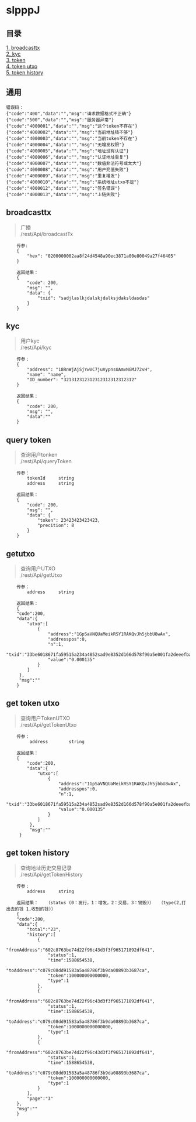 # slpppJ

## 目录
[1. broadcasttx](#broadcasttx)  
[2. kyc](#kyc)  
[3. token](#query-token)  
[4. token utxo](#get-token-utxo)   
[5. token history](#get-token-history)  


## 通用
	错误码：
	{"code":"400","data":"","msg":"请求数据格式不正确"}
	{"code":"500","data":"","msg":"服务器异常"}
	{"code":"4000001","data":"","msg":"这个token不存在"}
	{"code":"4000002","data":"","msg":"当前地址钱不够"}
	{"code":"4000003","data":"","msg":"当前token不存在"}
	{"code":"4000004","data":"","msg":"无增发权限"}
	{"code":"4000005","data":"","msg":"地址没有认证"}
	{"code":"4000006","data":"","msg":"认证地址重复"}
	{"code":"4000007","data":"","msg":"数值非法符号或太大"}
	{"code":"4000008","data":"","msg":"用户充值失败"}
	{"code":"4000009","data":"","msg":"重复增发"}
	{"code":"4000010","data":"","msg":"系统地址utxo不足"}
	{"code":"4000012","data":"","msg":"签名错误"}
	{"code":"4000013","data":"","msg":"上链失败"}


## broadcasttx
>广播   
>/rest/Api/broadcastTx
```
    传参:
    {
    	"hex": "0200000002aa8f24d4548a90ec3871a00e80049a27f46405"
    }

    返回结果：
    {
    	"code": 200,
    	"msg": "",
    	"data": {
    		"txid": "sadjlaslkjdalskjdalksjdaksldasdas"
    	}
    }
```
## kyc 
>用户kyc    
>/rest/Api/kyc
```
    传参：
    {
	    "address": "18RnWjAjSjYwVC7juVypnsUAmvNGMJ72vH",
	    "name": "name",
	    "ID_number": "321312312312312312312312312" 
    }
    
    返回结果：
    {
    	"code": 200,
    	"msg": "",
    	"data":""
    }
```

## query token
>查询用户tonken    
>/rest/Api/queryToken
```
    传参：
	    tokenId		string
	    address		string

    返回结果：
    {
    	"code": 200,
    	"msg": "",
    	"data": {
    		"token": 23423423423423,
    		"precition": 8
    	}
    }
```
## getutxo
>查询用户UTXO   
>/rest/Api/getUtxo
```
    传参：
	    address		string

    返回结果：
    {
   	"code":200,
   	"data":{
   		"utxo":[
   			{
   				"address":"1GpSaVNQUaMeikRSY1RAKQvJh5jbbU8wAx",
   				"addresspos":0,
   				"n":1,
   				"txid":"33be6018671fa59515a234a4852sad9e8352d166d578f90a5e001fa2deeefbad6bcc51",
   				"value":"0.000135"
   			}
   		]
   	 },
   	 "msg":""
    }
```    
## get token utxo
>查询用户TokenUTXO   
>/rest/Api/getTokenUtxo
```
    传参：
    	 address		string
    
    返回结果：
    {
       	"code":200,
       	"data":{
       		"utxo":[
       			{
       				"address":"1GpSaVNQUaMeikRSY1RAKQvJh5jbbU8wAx",
       				"addresspos":0,
       				"n":1,
       				"txid":"33be6018671fa59515a234a4852sad9e8352d166d578f90a5e001fa2deeefbad6bcc51",
       				"value":"0.000135"
       			}
       		]
       	 },
       	 "msg":""
     }
```
## get token history
>查询地址历史交易记录   
>/rest/Api/getTokenHistory
```
    传参：
	    address		string

    返回结果：   （status (0：发行，1：增发，2：交易，3：销毁)）  （type(2,打出去的钱 1,收到的钱)）
    {
   	"code":200,
   	"data":{
   		"total":"23",
   		"history":[
   			{
   				"fromAddress":"602c8763be74d22f96c43d3f3f965171892df641",
   				"status":1,
   				"time":1588654538,
   				"toAddress":"c079c08dd91583a5a48786f3b9da08893b3687ca",
   				"token":100000000000000,
   				"type":1
   			},
   			{
   				"fromAddress":"602c8763be74d22f96c43d3f3f965171892df641",
   				"status":1,
   				"time":1588654538,
   				"toAddress":"c079c08dd91583a5a48786f3b9da08893b3687ca",
   				"token":1000000000000000,
   				"type":1
   			},
   			{
   				"fromAddress":"602c8763be74d22f96c43d3f3f965171892df641",
   				"status":1,
   				"time":1588654538,
   				"toAddress":"c079c08dd91583a5a48786f3b9da08893b3687ca",
   				"token":100000000000000,
   				"type":1
   			}
   		],
   		"page":"3"
   	},
   	"msg":""
    }
```







